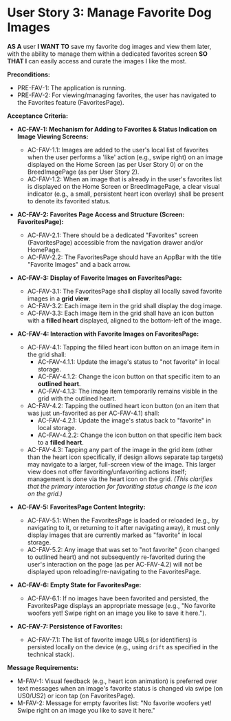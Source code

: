 # User Story 3: Manage Favorite Dog Images

**AS A** user
**I WANT TO** save my favorite dog images and view them later, with the ability to manage them within a dedicated favorites screen
**SO THAT I** can easily access and curate the images I like the most.

**Preconditions:**
* PRE-FAV-1: The application is running.
* PRE-FAV-2: For viewing/managing favorites, the user has navigated to the Favorites feature (FavoritesPage).

**Acceptance Criteria:**

* **AC-FAV-1: Mechanism for Adding to Favorites & Status Indication on Image Viewing Screens:**
    * AC-FAV-1.1: Images are added to the user's local list of favorites when the user performs a 'like' action (e.g., swipe right) on an image displayed on the Home Screen (as per User Story 0) or on the BreedImagePage (as per User Story 2).
    * AC-FAV-1.2: When an image that is already in the user's favorites list is displayed on the Home Screen or BreedImagePage, a clear visual indicator (e.g., a small, persistent heart icon overlay) shall be present to denote its favorited status.

* **AC-FAV-2: Favorites Page Access and Structure (Screen: FavoritesPage):**
    * AC-FAV-2.1: There should be a dedicated "Favorites" screen (FavoritesPage) accessible from the navigation drawer and/or HomePage.
    * AC-FAV-2.2: The FavoritesPage should have an AppBar with the title "Favorite Images" and a back arrow.

* **AC-FAV-3: Display of Favorite Images on FavoritesPage:**
    * AC-FAV-3.1: The FavoritesPage shall display all locally saved favorite images in a **grid view**.
    * AC-FAV-3.2: Each image item in the grid shall display the dog image.
    * AC-FAV-3.3: Each image item in the grid shall have an icon button with a **filled heart** displayed, aligned to the bottom-left of the image.

* **AC-FAV-4: Interaction with Favorite Images on FavoritesPage:**
    * AC-FAV-4.1: Tapping the filled heart icon button on an image item in the grid shall:
        * AC-FAV-4.1.1: Update the image's status to "not favorite" in local storage.
        * AC-FAV-4.1.2: Change the icon button on that specific item to an **outlined heart**.
        * AC-FAV-4.1.3: The image item temporarily remains visible in the grid with the outlined heart.
    * AC-FAV-4.2: Tapping the outlined heart icon button (on an item that was just un-favorited as per AC-FAV-4.1) shall:
        * AC-FAV-4.2.1: Update the image's status back to "favorite" in local storage.
        * AC-FAV-4.2.2: Change the icon button on that specific item back to a **filled heart**.
    * AC-FAV-4.3: Tapping any part of the image in the grid item (other than the heart icon specifically, if design allows separate tap targets) may navigate to a larger, full-screen view of the image. This larger view does not offer favoriting/unfavoriting actions itself; management is done via the heart icon on the grid. *(This clarifies that the primary interaction for favoriting status change is the icon on the grid.)*

* **AC-FAV-5: FavoritesPage Content Integrity:**
    * AC-FAV-5.1: When the FavoritesPage is loaded or reloaded (e.g., by navigating to it, or returning to it after navigating away), it must only display images that are currently marked as "favorite" in local storage.
    * AC-FAV-5.2: Any image that was set to "not favorite" (icon changed to outlined heart) and not subsequently re-favorited during the user's interaction on the page (as per AC-FAV-4.2) will not be displayed upon reloading/re-navigating to the FavoritesPage.

* **AC-FAV-6: Empty State for FavoritesPage:**
    * AC-FAV-6.1: If no images have been favorited and persisted, the FavoritesPage displays an appropriate message (e.g., "No favorite woofers yet! Swipe right on an image you like to save it here.").

* **AC-FAV-7: Persistence of Favorites:**
    * AC-FAV-7.1: The list of favorite image URLs (or identifiers) is persisted locally on the device (e.g., using `drift` as specified in the technical stack).

**Message Requirements:**
* M-FAV-1: Visual feedback (e.g., heart icon animation) is preferred over text messages when an image's favorite status is changed via swipe (on US0/US2) or icon tap (on FavoritesPage).
* M-FAV-2: Message for empty favorites list: "No favorite woofers yet! Swipe right on an image you like to save it here."